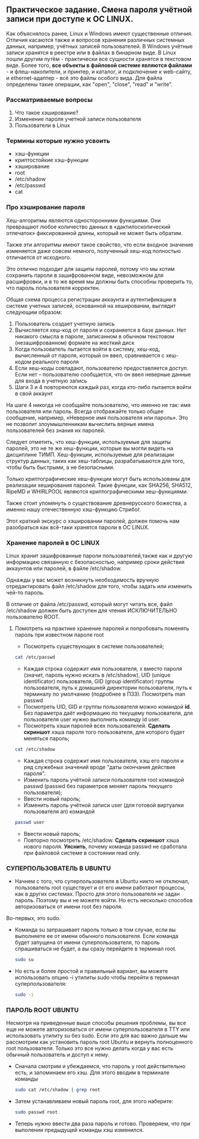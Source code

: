 ## Практическое задание. Смена пароля учётной записи при доступе к ОС LINUX.

Как объяснялось ранее, Linux и Windows имеют существенные отличия. Отличия касаются также и вопросов хранения различных системных данных, например, учётных записей пользователей. В Windows учётные записи хранятся в реестре или в файлах в бинарном виде. В Linux пошли другим путём - практически все сущности хранятся в текстовом виде. Более того, **все объекты в файловой системе являются файлами** - и флеш-накопители, и принтер, и каталог, и подключение к web-сайту, и ethernet-адаптер - всё это файлы особого вида. Для файла определены такие операции, как "open", "close", "read" и "write".


### Рассматриваемые вопросы
1. Что такое хэширование?
1. Изменение пароля учетной записи пользователя
1. Пользователи в Linux


### Термины которые нужно усвоить
* хэш-функции
* криптостойкие хэш-функции
* хэширование
* root
* /etc/shadow
* /etc/passwd
* cat


### Про хэширование пароля


Хеш-алгоритмы являются односторонними функциями. Они превращают любое количество данных в «дактилоскопический отпечаток» фиксированной длины, который не может быть обратим.

Также эти алгоритмы имеют такое свойство, что если входное значение изменяется даже совсем немного, полученный хеш-код полностью отличается от исходного.

Это отлично подходит для защиты паролей, потому что мы хотим сохранить пароли в зашифрованном виде, невозможном для расшифровки, и в то же время мы должны быть способны проверить то, что пароль пользователя корректен.



Общая схема процесса регистрации аккаунта и аутентификации в системе учетных записей, основанной на хешировании, выглядит следующим образом:


1. Пользователь создает учетную запись
1. Вычисляется хеш-код от пароля и сохраняется в базе данных. Нет никакого смысла в пароле, записанном в обычном текстовом (незашифрованном) формате на жесткий диск
1. Когда пользователь пытается войти в систему, хеш-код, вычисленный от пароля, который он ввел, сравнивается с хеш-кодом реального пароля 
1. Если хеш-коды совпадают, пользователю предоставляется доступ. Если нет – пользователю сообщается, что он ввел неверные данные для входа в учетную запись
1. Шаги 3 и 4 повторяются каждый раз, когда кто-либо пытается войти в свой аккаунт


На шаге 4 никогда не сообщайте пользователю, что именно не так: имя пользователя или пароль. Всегда отображайте только общее сообщение, например, «Неверное имя пользователя или пароль». Это не позволит злоумышленникам вычислить верные имена пользователей без знания их паролей.


Следует отметить, что хеш-функции, используемые для защиты паролей, это не те же хеш-функции, которые вы могли видеть на дисциплине ТИМП. Хеш-функции, используемые для реализации структур данных, таких как хеш-таблицы, разрабатываются для того, чтобы быть быстрыми, а не безопасными.


Только криптографические хеш-функции могут быть использованы для реализации хеширования паролей. Такие функции, как SHA256, SHA512, RipeMD и WHIRLPOOL являются криптографическими хеш-функциями.

Также стоит упомянуть о существование древнерусского божества, а именно нашу отечественную хэш-функцию Стрибо́г.



Этот краткий экскурс о хэшировании паролей, должен помочь нам разобраться как всё-таки хранятся пароли в ОС LINUX.

### Хранение паролей в ОС LINUX
Linux хранит зашифрованные пароли пользователей,также как и другую информацию связанную с безопасностью, например сроки действия аккаунтов или паролей, в файле /etc/shadow.



Однажды у вас может возникнуть необходимость вручную отредактировать файл /etc/shadow для того, чтобы задать или изменить чей-то пароль.

В отличие от файла /etc/passwd, который могут читать все, файл /etc/shadow должен быть доступен для чтения ИСКЛЮЧИТЕЛЬНО пользователю ROOT.


1. Помотреть на практике хранение паролей и попробовать поменять пароль при известном пароле root
	* Посмотреть существующих в системе пользователей;
	
	```bash
	cat /etc/passwd
	```
	* Каждая строка содержит имя пользователя, x вместо пароля (значит, пароль нужно искать в /etc/shadow), UID (unique identificator) пользователя, GID (group identificator) группы пользователя, путь к домашней директории пользователя, путь к терминалу по умолчанию (подробнее в ПЗ3). Посмотреть man passwd
	* Посмотреть UID, GID и группы пользователя можно командой **id**. Без параметра даёт информацию по текущему пользователя, для пользователя user нужно выполнить команду id user.
	* Посмотреть хэши паролей всех пользователей. **Сделать скриншот** хэша пароля того пользователя, для которого будет меняться пароль;
	
	```bash
	cat /etc/shadow
	```
	* Каждая строка содержит имя пользователя, xэш его пароля и ряд служебных значений вроде "даты окончания действия пароля".
	* Изменить пароль учётной записи пользователя root командой passwd (passwd без параметров меняет пароль текущего пользователя);
	* Ввести новый пароль;
	* Изменить пароль учётной записи user (для готовой виртуалки пользователя an) командой
	
    ```bash
    passwd user
    ```
	* Ввести новый пароль;
	* Повторно посмотреть /etc/shadow. **Сделать скриншот** хэша нового пароля. **Уяснить**, почему команда passwd не сработала при файловой системе в состоянии read only.





### СУПЕРПОЛЬЗОВАТЕЛЬ В UBUNTU

* Начнем с того, что суперпользователя в Ubuntu никто не отключал, пользователь root существует и от его имени работают процессы, как в других системах. Просто для этого пользователя не задан пароль. Поэтому вы и не можете войти. Но есть несколько способов авторизоваться от имени root без пароля.
       


Во-первых, это sudo.

* Команда su запрашивает пароль только в том случае, если вы выполняете ее от имени обычного пользователя. Если команда будет запущена от имени суперпользователя, то пароль спрашиваться не будет, а вы сразу перейдете в терминал root.


	

    ```bash
    sudo su
    ```

	

* Но есть и более простой и правильный вариант, вы можете использовать опцию -i утилиты sudo чтобы перейти в терминал суперпользователя:


    ```bash
    sudo -i
    ```


### ПАРОЛЬ ROOT UBUNTU

Несмотря на приведенные выше способы решения проблемы, вы все еще не можете авторизоваться от имени суперпользователя в TTY или использовать утилиту su без sudo. Если это для вас важно дальше мы рассмотрим как установить пароль root Ubuntu и вернуть полноценного root пользователя. Только это все нужно делать когда у вас есть обычный пользователь и доступ к нему.


* Сначала смотрим и убеждаемся, что пароль у root действительно есть, и запоминаем его хэш. Для этого вводим в терминале команды

    ```bash
    sudo cat /etc/shadow | grep root
    ```

* Затем устанавливаем новый пароль root, для этого наберите:


    ```bash
    sudo passwd root
    ```
* Теперь нужно ввести два раза пароль и готово. Проверяем, что при выполении предыдущей команды хэш изменился.








